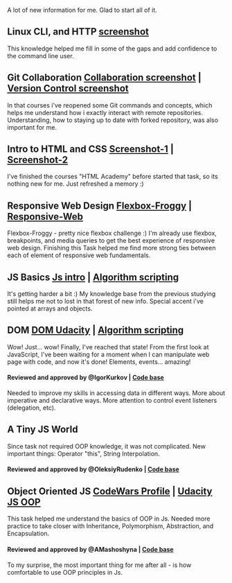 A lot of new information for me. Glad to start all of it.

## Linux CLI, and HTTP [screenshot](task_linux_cli/task_linux_cli.png)
This knowledge helped me fill in some of the gaps and add confidence to the command line user.

## Git Collaboration [Collaboration screenshot](task_git_collaboration/GitHub-Collaboration.png) | [Version Control screenshot](task_git_collaboration/Version-Control-with-Git.png)
In that courses i've reopened some Git commands and concepts, which helps me understand how i exactly interact with remote repositories. Understanding, how to staying up to date with forked repository, was also important for me.

## Intro to HTML and CSS [Screenshot-1](task_git_html_css_intro/Intro-to-HTML-and-CSS.png) | [Screenshot-2](task_git_html_css_intro/HTML-Academy.png)
I've finished the courses "HTML Academy" before started that task, so its nothing new for me. Just refreshed a memory :)

## Responsive Web Design [Flexbox-Froggy](task_responsive_web_design/Flexbox-Froggy.png) | [Responsive-Web](task_responsive_web_design/Responsive-Web-Design-Fundamentals.png)
Flexbox-Froggy - pretty nice flexbox challenge :) I'm already use flexbox, breakpoints, and media queries to get the best experience of responsive web design. Finishing this Task helped me find more strong ties between each of element of responsive web fundamentals.

## JS Basics [Js intro](task_js_basics/Intro-to-JavaScript.png) | [Algorithm scripting](task_js_basics/intermediate-algorithm-scripting.png)
It's getting harder a bit :) My knowledge base from the previous studying still helps me not to lost in that forest of new info. Special accent i've pointed at arrays and objects.

## DOM [DOM Udacity](task_js_dom/DOM-Udacity.png) | [Algorithm scripting](task_js_basics/intermediate-algorithm-scripting.png)
Wow! Just... wow! Finally, I've reached that state! From the first look at JavaScript, I've been waiting for a moment when I can manipulate web page with code, and now it's done! Elements, events... amazing!
#### Reviewed and approved by @IgorKurkov | [Code base](https://github.com/Roman-Halenko/frontend-2019-homeworks/tree/master/submissions/Roman-Halenko/js-dom)
Needed to improve my skills in accessing data in different ways. More about imperative and declarative ways. More attention to control event listeners (delegation, etc).

## A Tiny JS World
Since task not required OOP knowledge, it was not complicated. New important things: Operator "this", String Interpolation.
#### Reviewed and approved by @OleksiyRudenko | [Code base](https://github.com/Roman-Halenko/a-tiny-JS-world/blob/populate-world/index.js)

## Object Oriented JS [CodeWars Profile](https://www.codewars.com/users/Roman-Halenko) | [Udacity JS OOP](task_js_oop/OOJS-Udacity.png)
This task helped me understand the basics of OOP in Js. Needed more practice to take closer with Inheritance, Polymorphism, Abstraction, and Encapsulation.
#### Reviewed and approved by @AMashoshyna | [Code base](https://github.com/Roman-Halenko/js-oop-frogger)
To my surprise, the most important thing for me after all - is how comfortable to use OOP principles in Js.
